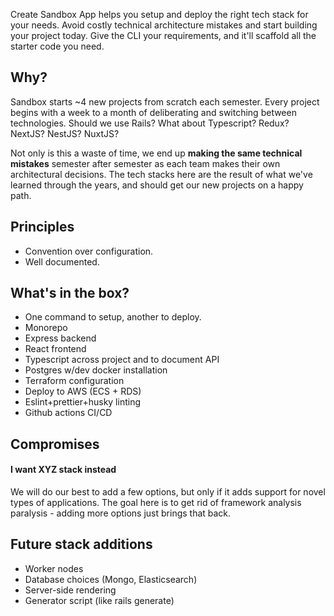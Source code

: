 Create Sandbox App helps you setup and deploy the right tech stack for your needs. Avoid costly technical architecture mistakes and start building your project today. Give the CLI your requirements, and it'll scaffold all the starter code you need.

## Why?
Sandbox starts ~4 new projects from scratch each semester. Every project begins with a week to a month of deliberating and switching between technologies. Should we use Rails? What about Typescript? Redux? NextJS? NestJS? NuxtJS? 

Not only is this a waste of time, we end up **making the same technical mistakes** semester after semester as each team makes their own architectural decisions. The tech stacks here are the result of what we've learned through the years, and should get our new projects on a happy path.

## Principles
- Convention over configuration.
- Well documented.

## What's in the box?
- One command to setup, another to deploy.
- Monorepo
- Express backend
- React frontend
- Typescript across project and to document API
- Postgres w/dev docker installation
- Terraform configuration
- Deploy to AWS (ECS + RDS)
- Eslint+prettier+husky linting
- Github actions CI/CD

## Compromises
#### I want XYZ stack instead
We will do our best to add a few options, but only if it adds support for novel types of applications. The goal here is to get rid of framework analysis paralysis - adding more options just brings that back. 

## Future stack additions
- Worker nodes
- Database choices (Mongo, Elasticsearch)
- Server-side rendering
- Generator script (like rails generate)

